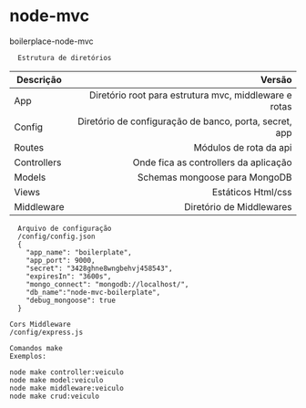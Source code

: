 # node-mvc
boilerplace-node-mvc

```
  Estrutura de diretórios
```

Descrição | Versão
--------- | ------:
App | Diretório root para estrutura mvc, middleware e rotas
Config | Diretório de configuração de banco, porta, secret, app
Routes | Módulos de rota da api
Controllers | Onde fica as controllers da aplicação 
Models | Schemas mongoose para MongoDB
Views | Estáticos Html/css
Middleware | Diretório de Middlewares

```
  Arquivo de configuração
  /config/config.json
  {
    "app_name": "boilerplate",
    "app_port": 9000,
    "secret": "3428ghne8wngbehvj458543",
    "expiresIn": "3600s",
    "mongo_connect": "mongodb://localhost/",
    "db_name":"node-mvc-boilerplate",
    "debug_mongoose": true
  }
```

```
Cors Middleware
/config/express.js
```

```
Comandos make
Exemplos: 

node make controller:veiculo
node make model:veiculo
node make middleware:veiculo
node make crud:veiculo
```